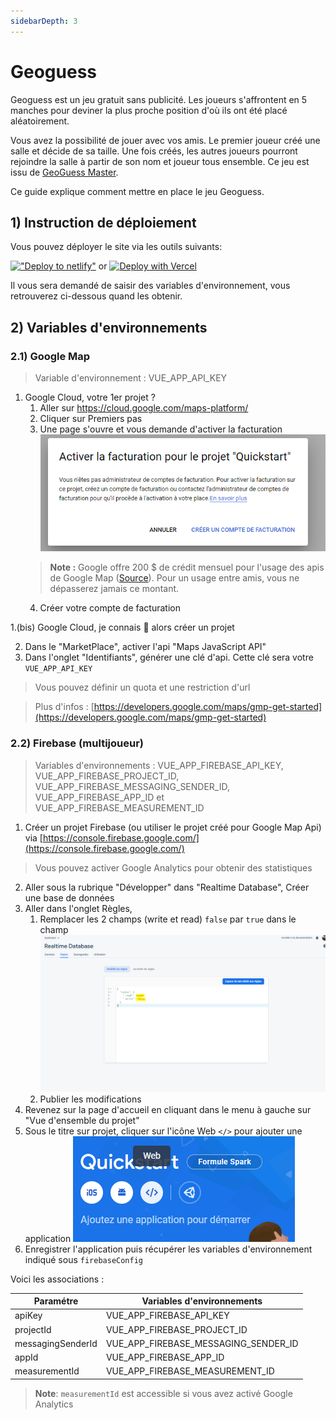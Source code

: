 ```yaml
---
sidebarDepth: 3
---
```

# Geoguess
Geoguess est un jeu gratuit sans publicité. Les joueurs s'affrontent en 5 manches pour deviner la plus proche position d'où ils ont été placé aléatoirement.


Vous avez la possibilité de jouer avec vos amis. Le premier joueur créé une salle et décide de sa taille. Une fois créés, les autres joueurs pourront rejoindre la salle à partir de son nom et joueur tous ensemble.
Ce jeu est issu de [GeoGuess Master](https://geoguessmaster.com/).

Ce guide explique comment mettre en place le jeu Geoguess. 

## 1) Instruction de déploiement

Vous pouvez déployer le site via les outils suivants:

[!["Deploy to netlify"](https://www.netlify.com/img/deploy/button.svg)](https://app.netlify.com/start/deploy?repository=https://github.com/BilelJegham/Geoguess-2) or 
[![Deploy with Vercel](https://vercel.com/button)](https://vercel.com/import/git?s=https%3A%2F%2Fgithub.com%2FBilelJegham%2FGeoguess-2&env=VUE_APP_API_KEY,VUE_APP_FIREBASE_API_KEY,VUE_APP_FIREBASE_PROJECT_ID,VUE_APP_FIREBASE_MESSAGING_SENDER_ID,VUE_APP_FIREBASE_APP_ID,VUE_APP_FIREBASE_MEASUREMENT_ID&envDescription=Follow%20guide%20on%20https%3A%2F%2Fgeoguess-2.github.io%2F&envLink=https%3A%2F%2Fgeoguess-2.github.io%2F&project-name=my-geoguess)

Il vous sera demandé de saisir des variables d'environnement, vous retrouverez ci-dessous quand les obtenir.


## 2) Variables d'environnements

### 2.1) Google Map

> Variable d'environnement : VUE_APP_API_KEY

1. Google Cloud, votre 1er projet ?
    1. Aller sur https://cloud.google.com/maps-platform/
    2. Cliquer sur Premiers pas
    3. Une page s'ouvre et vous demande d'activer la facturation
    !["Google"](./img/google-1.png)
    > **Note :** Google offre 200 $ de crédit mensuel pour l'usage des apis de Google Map ([Source](https://cloud.google.com/maps-platform/pricing?hl=fr)). Pour un usage entre amis, vous ne dépasserez jamais ce montant.
    4. Créer votre compte de facturation

1.(bis) Google Cloud, je connais 💪 alors créer un projet 

2. Dans le "MarketPlace", activer l'api "Maps JavaScript API"
3. Dans l'onglet "Identifiants", générer une clé d'api. Cette clé sera votre `VUE_APP_API_KEY`
> Vous pouvez définir un quota et une restriction d'url


> Plus d'infos : [https://developers.google.com/maps/gmp-get-started](https://developers.google.com/maps/gmp-get-started)

### 2.2) Firebase (multijoueur)
> Variables d'environnements : VUE_APP_FIREBASE_API_KEY, VUE_APP_FIREBASE_PROJECT_ID, VUE_APP_FIREBASE_MESSAGING_SENDER_ID, VUE_APP_FIREBASE_APP_ID et VUE_APP_FIREBASE_MEASUREMENT_ID

1. Créer un projet Firebase (ou utiliser le projet créé pour Google Map Api) via [https://console.firebase.google.com/](https://console.firebase.google.com/)
> Vous pouvez activer Google Analytics pour obtenir des statistiques  
2. Aller sous la rubrique "Développer" dans "Realtime Database", Créer une base de données
3. Aller dans l'onglet Règles,
    1. Remplacer les 2 champs (write et read) `false` par `true` dans le champ
!["Règle"](./img/firebase.png)
    2. Publier les modifications
4. Revenez sur la page d'accueil en cliquant dans le menu à gauche sur "Vue d'ensemble du projet"
5. Sous le titre sur projet, cliquer sur l'icône Web `</>` pour ajouter une application
!["Ajout App"](./img/firebase-2.png)
6. Enregistrer l'application puis récupérer les variables d'environnement indiqué sous `firebaseConfig` 

Voici les associations :

| Paramétre         | Variables d'environnements           |
| ----------------- | ------------------------------------ |
| apiKey            | VUE_APP_FIREBASE_API_KEY             |
| projectId         | VUE_APP_FIREBASE_PROJECT_ID          |
| messagingSenderId | VUE_APP_FIREBASE_MESSAGING_SENDER_ID |
| appId             | VUE_APP_FIREBASE_APP_ID              |
| measurementId     | VUE_APP_FIREBASE_MEASUREMENT_ID      |

> **Note**: `measurementId` est accessible si vous avez activé Google Analytics